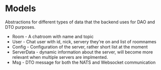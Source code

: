 # Models

Abstractions for different types of data that the backend uses for DAO and DTO purposes.

- Room - A chatroom with name and topic
- User - Chat user with id, nick, servery they're on and list of roomnames
- Config - Configuration of the server, rather short list at the moment
- ServerData - dynamic information about the server, will become more relevant when multiple servers are implmented.
- Msg - DTO message for both the NATS and Websocket communication
